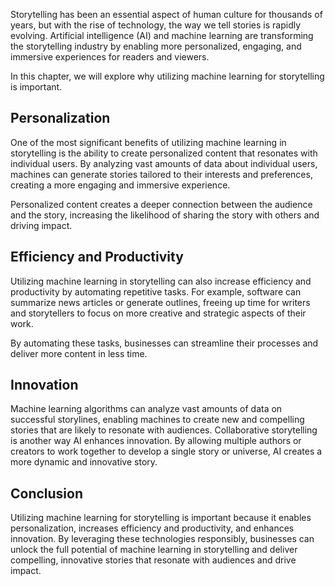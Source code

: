 

Storytelling has been an essential aspect of human culture for thousands of years, but with the rise of technology, the way we tell stories is rapidly evolving. Artificial intelligence (AI) and machine learning are transforming the storytelling industry by enabling more personalized, engaging, and immersive experiences for readers and viewers.

In this chapter, we will explore why utilizing machine learning for storytelling is important.

Personalization
---------------

One of the most significant benefits of utilizing machine learning in storytelling is the ability to create personalized content that resonates with individual users. By analyzing vast amounts of data about individual users, machines can generate stories tailored to their interests and preferences, creating a more engaging and immersive experience.

Personalized content creates a deeper connection between the audience and the story, increasing the likelihood of sharing the story with others and driving impact.

Efficiency and Productivity
---------------------------

Utilizing machine learning in storytelling can also increase efficiency and productivity by automating repetitive tasks. For example, software can summarize news articles or generate outlines, freeing up time for writers and storytellers to focus on more creative and strategic aspects of their work.

By automating these tasks, businesses can streamline their processes and deliver more content in less time.

Innovation
----------

Machine learning algorithms can analyze vast amounts of data on successful storylines, enabling machines to create new and compelling stories that are likely to resonate with audiences. Collaborative storytelling is another way AI enhances innovation. By allowing multiple authors or creators to work together to develop a single story or universe, AI creates a more dynamic and innovative story.

Conclusion
----------

Utilizing machine learning for storytelling is important because it enables personalization, increases efficiency and productivity, and enhances innovation. By leveraging these technologies responsibly, businesses can unlock the full potential of machine learning in storytelling and deliver compelling, innovative stories that resonate with audiences and drive impact.
